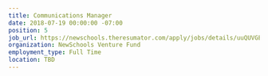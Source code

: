 ```yaml
---
title: Communications Manager
date: 2018-07-19 00:00:00 -07:00
position: 5
job_url: https://newschools.theresumator.com/apply/jobs/details/uuQUVGEjLP?
organization: NewSchools Venture Fund
employment_type: Full Time
location: TBD
---
```


